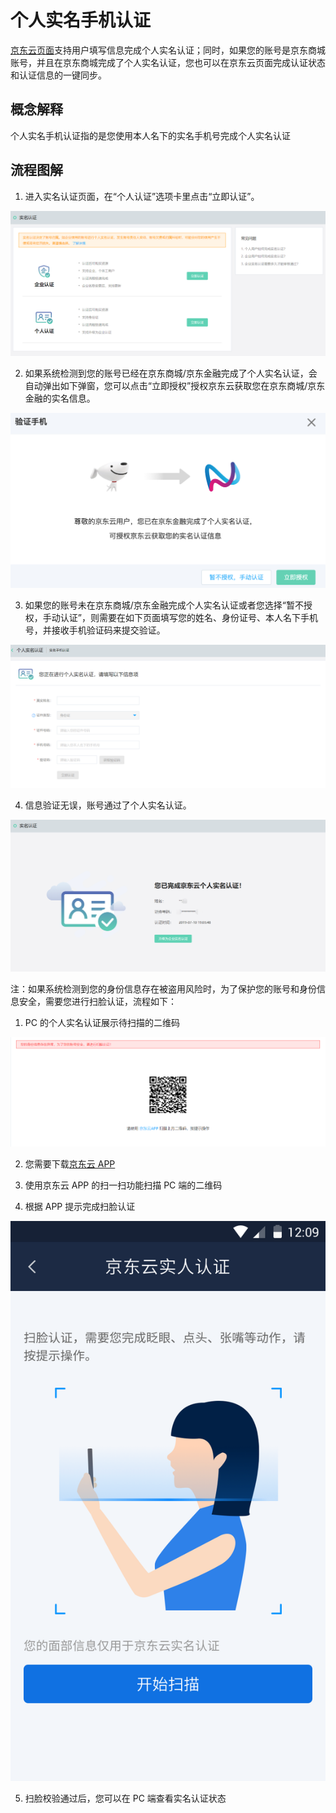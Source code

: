 # 个人实名手机认证
[京东云页面](https://realname.jdcloud.com/account/verify)支持用户填写信息完成个人实名认证；同时，如果您的账号是京东商城账号，并且在京东商城完成了个人实名认证，您也可以在京东云页面完成认证状态和认证信息的一键同步。
## 概念解释
个人实名手机认证指的是您使用本人名下的实名手机号完成个人实名认证

## 流程图解
1. 进入实名认证页面，在“个人认证”选项卡里点击“立即认证”。

![](../../../image/User/personal/%E9%A6%96%E9%A1%B5.png)

2. 如果系统检测到您的账号已经在京东商城/京东金融完成了个人实名认证，会自动弹出如下弹窗，您可以点击“立即授权”授权京东云获取您在京东商城/京东金融的实名信息。

![](../../../image/User/personal/%E7%AB%8B%E5%8D%B3%E6%8E%88%E6%9D%83.png)

3. 如果您的账号未在京东商城/京东金融完成个人实名认证或者您选择“暂不授权，手动认证”，则需要在如下页面填写您的姓名、身份证号、本人名下手机号，并接收手机验证码来提交验证。

![](../../../image/User/personal/%E5%A1%AB%E5%86%991.png)

4. 信息验证无误，账号通过了个人实名认证。

![](../../../image/User/personal/%E8%AE%A4%E8%AF%81%E6%88%90%E5%8A%9F.png)

注：如果系统检测到您的身份信息存在被盗用风险时，为了保护您的账号和身份信息安全，需要您进行扫脸认证，流程如下：


1. PC 的个人实名认证展示待扫描的二维码

![](../../../image/User/personal/%E4%BA%8C%E7%BB%B4%E7%A0%81.png)

2. 您需要下载[京东云 APP](https://console.jdcloud.com/download)

3. 使用京东云 APP 的扫一扫功能扫描 PC 端的二维码

4. 根据 APP 提示完成扫脸认证

![](../../../image/User/personal/052334.AI-2%E4%BF%A1%E6%81%AF%E7%A1%AE%E8%AE%A4.png)

5. 扫脸校验通过后，您可以在 PC 端查看实名认证状态
